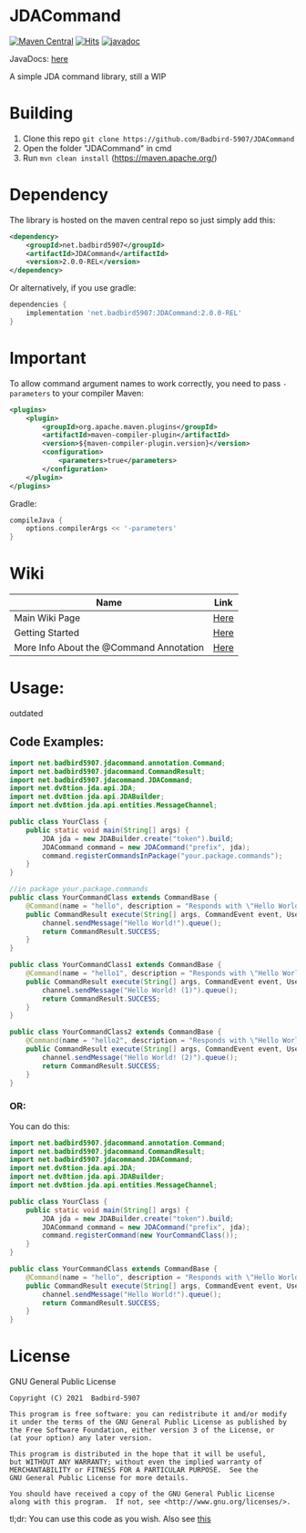# JDACommand
[![Maven Central](https://img.shields.io/maven-central/v/net.badbird5907/JDACommand.svg?label=Maven%20Central&style=for-the-badge)](https://search.maven.org/search?q=g:%22net.badbird5907%22%20AND%20a:%22JDACommand%22)
[![Hits](https://hits.seeyoufarm.com/api/count/incr/badge.svg?url=https%3A%2F%2Fgithub.com%2FBadbird-5907%2FJDACommand&count_bg=%236EFF00&title_bg=%23555555&icon=&icon_color=%23E7E7E7&title=Views+%28as+of+21%2F05%2F06%29&edge_flat=true)](https://hits.seeyoufarm.com)
[![javadoc](https://javadoc.io/badge2/net.badbird5907/JDACommand/javadoc.svg)](https://javadoc.io/doc/net.badbird5907/JDACommand)

JavaDocs: [here](https://www.javadoc.io/doc/net.badbird5907/JDACommand/latest/index.html)

A simple JDA command library, still a WIP
# Building
1. Clone this repo `git clone https://github.com/Badbird-5907/JDACommand`
2. Open the folder "JDACommand" in cmd
3. Run `mvn clean install` (https://maven.apache.org/)

# Dependency
The library is hosted on the maven central repo so just simply add this:
```xml
<dependency>
    <groupId>net.badbird5907</groupId>
    <artifactId>JDACommand</artifactId>
    <version>2.0.0-REL</version>
</dependency>
```
Or alternatively, if you use gradle:
```groovy
dependencies {
    implementation 'net.badbird5907:JDACommand:2.0.0-REL'
}
```
# Important
To allow command argument names to work correctly, you need to pass `-parameters` to your compiler
Maven:
```xml
<plugins>
    <plugin>
        <groupId>org.apache.maven.plugins</groupId>
        <artifactId>maven-compiler-plugin</artifactId>
        <version>${maven-compiler-plugin.version}</version>
        <configuration>
            <parameters>true</parameters>
        </configuration>
    </plugin>
</plugins>
```
Gradle:
```groovy
compileJava {
    options.compilerArgs << '-parameters'
}
```
# Wiki
|  Name  |  Link  |
|---|---|
|  Main Wiki Page  |  [Here](https://github.com/Badbird-5907/JDACommand/wiki)  |
|  Getting Started  |  [Here](https://github.com/Badbird-5907/JDACommand/wiki/Getting-Started)  |
|  More Info About the @Command Annotation  |  [Here](https://github.com/Badbird-5907/JDACommand/wiki/The-@Command-Annotation---In-Depth)  |


# Usage:
outdated
<!-- TODO: outdated -->

## Code Examples:

```java
import net.badbird5907.jdacommand.annotation.Command;
import net.badbird5907.jdacommand.CommandResult;
import net.badbird5907.jdacommand.JDACommand;
import net.dv8tion.jda.api.JDA;
import net.dv8tion.jda.api.JDABuilder;
import net.dv8tion.jda.api.entities.MessageChannel;

public class YourClass {
    public static void main(String[] args) {
        JDA jda = new JDABuilder.create("token").build;
        JDACommand command = new JDACommand("prefix", jda);
        command.registerCommandsInPackage("your.package.commands");
    }
}

//in package your.package.commands
public class YourCommandClass extends CommandBase {
    @Command(name = "hello", description = "Responds with \"Hello World!\"")
    public CommandResult execute(String[] args, CommandEvent event, User author, Member member, Guild guild, MessageChannel channel) {
        channel.sendMessage("Hello World!").queue();
        return CommandResult.SUCCESS;
    }
}

public class YourCommandClass1 extends CommandBase {
    @Command(name = "hello1", description = "Responds with \"Hello World!\"")
    public CommandResult execute(String[] args, CommandEvent event, User author, Member member, Guild guild, MessageChannel channel) {
        channel.sendMessage("Hello World! (1)").queue();
        return CommandResult.SUCCESS;
    }
}

public class YourCommandClass2 extends CommandBase {
    @Command(name = "hello2", description = "Responds with \"Hello World!\"")
    public CommandResult execute(String[] args, CommandEvent event, User author, Member member, Guild guild, MessageChannel channel) {
        channel.sendMessage("Hello World! (2)").queue();
        return CommandResult.SUCCESS;
    }
}
```
### OR:

You can do this:

```java
import net.badbird5907.jdacommand.annotation.Command;
import net.badbird5907.jdacommand.CommandResult;
import net.badbird5907.jdacommand.JDACommand;
import net.dv8tion.jda.api.JDA;
import net.dv8tion.jda.api.JDABuilder;
import net.dv8tion.jda.api.entities.MessageChannel;

public class YourClass {
    public static void main(String[] args) {
        JDA jda = new JDABuilder.create("token").build;
        JDACommand command = new JDACommand("prefix", jda);
        command.registerCommand(new YourCommandClass());
    }
}

public class YourCommandClass extends CommandBase {
    @Command(name = "hello", description = "Responds with \"Hello World!\"")
    public CommandResult execute(String[] args, CommandEvent event, User author, Member member, Guild guild, MessageChannel channel) {
        channel.sendMessage("Hello World!").queue();
        return CommandResult.SUCCESS;
    }
}
```


# License
GNU General Public License
```
Copyright (C) 2021  Badbird-5907

This program is free software: you can redistribute it and/or modify
it under the terms of the GNU General Public License as published by
the Free Software Foundation, either version 3 of the License, or
(at your option) any later version.

This program is distributed in the hope that it will be useful,
but WITHOUT ANY WARRANTY; without even the implied warranty of
MERCHANTABILITY or FITNESS FOR A PARTICULAR PURPOSE.  See the
GNU General Public License for more details.

You should have received a copy of the GNU General Public License
along with this program.  If not, see <http://www.gnu.org/licenses/>.
```
tl;dr: You can use this code as you wish.
Also see [this](/blob/master/license.md)
